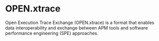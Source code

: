 # OPEN.xtrace
Open Execution Trace Exchange (OPEN.xtrace) is a format that enables data interoperability and exchange between APM tools and software performance engineering (SPE) approaches.
